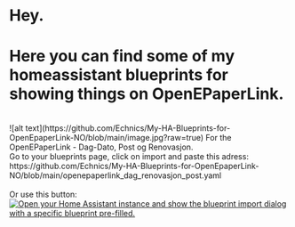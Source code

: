 # Hey.

# Here you can find some of my homeassistant blueprints for showing things on OpenEPaperLink.
<br>
![alt text](https://github.com/Echnics/My-HA-Blueprints-for-OpenEpaperLink-NO/blob/main/image.jpg?raw=true)
For the OpenEPaperLink - Dag-Dato, Post og Renovasjon.<br>
Go to your blueprints page, click on import and paste this adress:<br>
https://github.com/Echnics/My-HA-Blueprints-for-OpenEpaperLink-NO/blob/main/openepaperlink_dag_renovasjon_post.yaml<br><br>
Or use this button:<br>
<a href="https://my.home-assistant.io/redirect/blueprint_import/?blueprint_url=https%3A%2F%2Fgithub.com%2FEchnics%2FMy-HA-Blueprints-for-OpenEpaperLink-NO%2Fblob%2Fmain%2Fopenepaperlink_dag_renovasjon_post.yaml" target="_blank" rel="noreferrer noopener"><img src="https://my.home-assistant.io/badges/blueprint_import.svg" alt="Open your Home Assistant instance and show the blueprint import dialog with a specific blueprint pre-filled." /></a>
